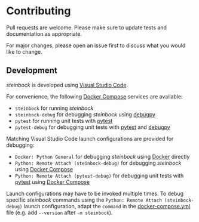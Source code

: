 # Contributing

Pull requests are welcome. Please make sure to update tests and documentation as appropriate.

For major changes, please open an issue first to discuss what you would like to change.

## Development

*steinbock* is developed using [Visual Studio Code](https://code.visualstudio.com).

For convenience, the following [Docker Compose](https://docs.docker.com/compose) services are available:
  - `steinbock` for running *steinbock*
  - `steinbock-debug` for debugging *steinbock* using [debugpy](https://github.com/microsoft/debugpy)
  - `pytest` for running unit tests with [pytest](https://pytest.org)
  - `pytest-debug` for debugging unit tests with [pytest](https://pytest.org) and [debugpy](https://github.com/microsoft/debugpy)

Matching Visual Studio Code launch configurations are provided for debugging:
  - `Docker: Python General` for debugging *steinbock* using [Docker](https://www.docker.com) directly
  - `Python: Remote Attach (steinbock-debug)` for debugging *steinbock* using [Docker Compose](https://docs.docker.com/compose)
  - `Python: Remote Attach (pytest-debug)` for debugging unit tests with [pytest](https://pytest.org) using [Docker Compose](https://docs.docker.com/compose)

Launch configurations may have to be invoked multiple times. To debug specific *steinbock* commands using the `Python: Remote Attach (steinbock-debug)` launch configuration, adapt the `command` in the [docker-compose.yml](https://github.com/BodenmillerGroup/steinbock/blob/main/docker-compose.yml) file (e.g. add `--version` after `-m steinbock`).
